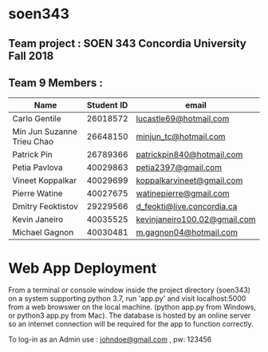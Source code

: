 # soen343
## Team project : SOEN 343 Concordia University Fall 2018

## Team 9 Members :

Name|Student ID| email
---|---|---
Carlo Gentile | 26018572 | lucastle69@hotmail.com
Min Jun Suzanne Trieu Chao | 26648150 | minjun_tc@hotmail.com
Patrick Pin | 26789366 | patrickpin840@hotmail.com
Petia Pavlova | 40029863  | petia2397@gmail.com
Vineet Koppalkar | 40029699 | koppalkarvineet@gmail.com
Pierre Watine | 40027675 | watinepierre@gmail.com
Dmitry Feoktistov | 29229566 | d_feokti@live.concordia.ca
Kevin Janeiro | 40035525 | kevinjaneiro100.02@gmail.com
Michael Gagnon | 40030481 | m.gagnon04@hotmail.com

# Web App Deployment 

From a terminal or console window inside the project directory (soen343) on a system supporting python 3.7, run 'app.py' and visit localhost:5000 from a web browswer on the local machine. (python app.py from Windows, or python3 app.py from Mac). The database is hosted by an online server so an internet connection will be required for the app to function correctly.

To log-in as an Admin use : johndoe@gmail.com  ,  pw: 123456
